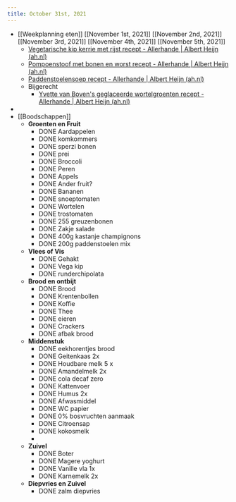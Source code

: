 ```yaml
---
title: October 31st, 2021
---
```


- [[Weekplanning eten]] [[November 1st, 2021]] [[November 2nd, 2021]] [[November 3rd, 2021]] [[November 4th, 2021]] [[November 5th, 2021]]
	- [Vegetarische kip kerrie met rijst recept - Allerhande | Albert Heijn (ah.nl)](https://www.ah.nl/allerhande/recept/R-R1194485/vegetarische-kip-kerrie-met-rijst)
	- [Pompoenstoof met bonen en worst recept - Allerhande | Albert Heijn (ah.nl)](https://www.ah.nl/allerhande/recept/R-R1189378/pompoenstoof-met-bonen-en-worst)
	- [Paddenstoelensoep recept - Allerhande | Albert Heijn (ah.nl)](https://www.ah.nl/allerhande/recept/R-R1189501/paddenstoelensoep)
	- Bijgerecht
		- [Yvette van Boven's geglaceerde wortelgroenten recept - Allerhande | Albert Heijn (ah.nl)](https://www.ah.nl/allerhande/recept/R-R1031134/yvette-van-boven-s-geglaceerde-wortelgroenten)
-
- [[Boodschappen]]
	- **Groenten en Fruit**
		- DONE Aardappelen
		- DONE komkommers
		- DONE sperzi bonen
		- DONE prei
		- DONE Broccoli
		- DONE Peren
		- DONE Appels
		- DONE Ander fruit?
		- DONE Bananen
		- DONE snoeptomaten
		- DONE Wortelen
		- DONE trostomaten
		- DONE 255 greuzenbonen
		- DONE Zakje salade
		- DONE 400g kastanje champignons
		- DONE 200g paddenstoelen mix
	- **Vlees of Vis**
		- DONE Gehakt
		- DONE Vega kip
		- DONE runderchipolata
	- **Brood en ontbijt**
		- DONE Brood
		- DONE Krentenbollen
		- DONE Koffie
		- DONE Thee
		- DONE eieren
		- DONE Crackers
		- DONE afbak brood
	- **Middenstuk**
		- DONE eekhorentjes brood
		- DONE Geitenkaas 2x
		- DONE Houdbare melk 5 x
		- DONE Amandelmelk 2x
		- DONE cola decaf zero
		- DONE Kattenvoer
		- DONE Humus 2x
		- DONE Afwasmiddel
		- DONE WC papier
		- DONE 0% bosvruchten aanmaak
		- DONE Citroensap
		- DONE kokosmelk
		-
	- **Zuivel**
		- DONE Boter
		- DONE Magere yoghurt
		- DONE Vanille vla 1x
		- DONE Karnemelk 2x
	- **Diepvries en Zuivel**
		- DONE zalm diepvries